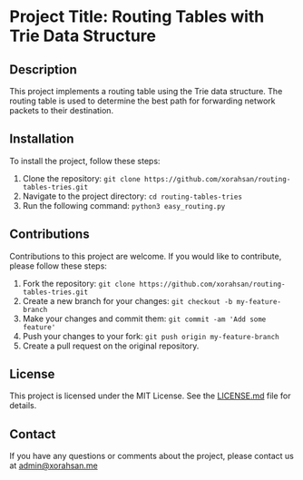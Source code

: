 # Project Title: Routing Tables with Trie Data Structure

## Description

This project implements a routing table using the Trie data structure. The routing table is used to determine the best path for forwarding network packets to their destination.

## Installation

To install the project, follow these steps:

1. Clone the repository: `git clone https://github.com/xorahsan/routing-tables-tries.git`
2. Navigate to the project directory: `cd routing-tables-tries`
3. Run the following command: `python3 easy_routing.py`


## Contributions

Contributions to this project are welcome. If you would like to contribute, please follow these steps:

1. Fork the repository: `git clone https://github.com/xorahsan/routing-tables-tries.git`
2. Create a new branch for your changes: `git checkout -b my-feature-branch`
3. Make your changes and commit them: `git commit -am 'Add some feature'`
4. Push your changes to your fork: `git push origin my-feature-branch`
5. Create a pull request on the original repository.

## License

This project is licensed under the MIT License. See the [LICENSE.md](LICENSE.md) file for details.

## Contact

If you have any questions or comments about the project, please contact us at <a href="mailto:admin@xorahsan.me" target="_blank" >admin@xorahsan.me</a>